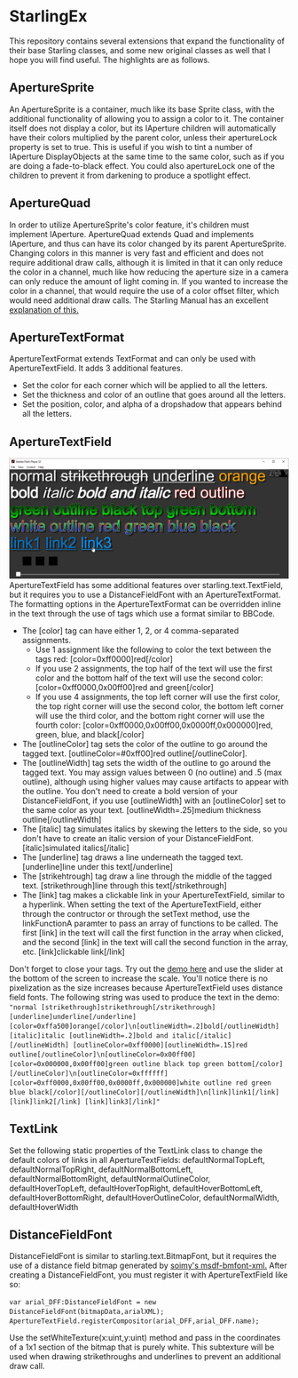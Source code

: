 # StarlingEx
This repository contains several extensions that expand the functionality of their base Starling classes, and some new original classes as well that I hope you will find useful. The highlights are as follows.

## ApertureSprite
An ApertureSprite is a container, much like its base Sprite class, with the additional functionality of allowing you to assign a color to it. The container itself does not display a color, but its IAperture children will automatically have their colors multiplied by the parent color, unless their apertureLock property is set to true. This is useful if you wish to tint a number of IAperture DisplayObjects at the same time to the same color, such as if you are doing a fade-to-black effect. You could also apertureLock one of the children to prevent it from darkening to produce a spotlight effect.

## ApertureQuad
In order to utilize ApertureSprite's color feature, it's children must implement IAperture. ApertureQuad extends Quad and implements IAperture, and thus can have its color changed by its parent ApertureSprite. Changing colors in this manner is very fast and efficient and does not require additional draw calls, although it is limited in that it can only reduce the color in a channel, much like how reducing the aperture size in a camera can only reduce the amount of light coming in. If you wanted to increase the color in a channel, that would require the use of a color offset filter, which would need additional draw calls. The Starling Manual has an excellent [explanation of this.](https://manual.starling-framework.org/en/#_the_goal)

## ApertureTextFormat
ApertureTextFormat extends TextFormat and can only be used with ApertureTextField. It adds 3 additional features.
* Set the color for each corner which will be applied to all the letters.
* Set the thickness and color of an outline that goes around all the letters.
* Set the position, color, and alpha of a dropshadow that appears behind all the letters.

## ApertureTextField
![ApertureTextField](https://github.com/BladePoint/StarlingEx/blob/master/docs/ApertureTextField.png)
ApertureTextField has some additional features over starling.text.TextField, but it requires you to use a DistanceFieldFont with an ApertureTextFormat. The formatting options in the ApertureTextFormat can be overridden inline in the text through the use of tags which use a format similar to BBCode.
* The [color] tag can have either 1, 2, or 4 comma-separated assignments.
  * Use 1 assignment like the following to color the text between the tags red: [color=0xff0000]red[/color]
  * If you use 2 assignments, the top half of the text will use the first color and the bottom half of the text will use the second color: [color=0xff0000,0x00ff00]red and green[/color]
  * If you use 4 assignments, the top left corner will use the first color, the top right corner will use the second color, the bottom left corner will use the third color, and the bottom right corner will use the fourth color: [color=0xff0000,0x00ff00,0x0000ff,0x000000]red, green, blue, and black[/color]
* The [outlineColor] tag sets the color of the outline to go around the tagged text. [outlineColor=#0xff00]red outline[/outlineColor].
* The [outlineWidth] tag sets the width of the outline to go around the tagged text. You may assign values between 0 (no outline) and .5 (max outline), although using higher values may cause artifacts to appear with the outline. You don't need to create a bold version of your DistanceFieldFont, if you use [outlineWidth] with an [outlineColor] set to the same color as your text. [outlineWidth=.25]medium thickness outline[/outlineWidth]
* The [italic] tag simulates italics by skewing the letters to the side, so you don't have to create an italic version of your DistanceFieldFont. [italic]simulated italics[/italic]
* The [underline] tag draws a line underneath the tagged text. [underline]line under this text[/underline]
* The [strikehtrough] tag draw a line through the middle of the tagged text. [strikethrough]line through this text[/strikethrough]
* The [link] tag makes a clickable link in your ApertureTextField, similar to a hyperlink. When setting the text of the ApertureTextField, either through the contructor or through the setText method, use the linkFunctionA paramter to pass an array of functions to be called. The first [link] in the text will call the first function in the array when clicked, and the second [link] in the text will call the second function in the array, etc. [link]clickable link[/link]

Don't forget to close your tags. Try out the [demo here](https://www.newgrounds.com/projects/games/1546135/preview) and use the slider at the bottom of the screen to increase the scale. You'll notice there is no pixelization as the size increases because ApertureTextField uses distance field fonts. The following string was used to produce the text in the demo: `"normal [strikethrough]strikethrough[/strikethrough] [underline]underline[/underline] [color=0xffa500]orange[/color]\n[outlineWidth=.2]bold[/outlineWidth] [italic]italic [outlineWidth=.2]bold and italic[/italic][/outlineWidth] [outlineColor=0xff0000][outlineWidth=.15]red outline[/outlineColor]\n[outlineColor=0x00ff00][color=0x000000,0x00ff00]green outline black top green bottom[/color][/outlineColor]\n[outlineColor=0xffffff][color=0xff0000,0x00ff00,0x0000ff,0x000000]white outline red green blue black[/color][/outlineColor][/outlineWidth]\n[link]link1[/link] [link]link2[/link] [link]link3[/link]"`

## TextLink
Set the following static properties of the TextLink class to change the default colors of links in all ApertureTextFields:
defaultNormalTopLeft, defaultNormalTopRight, defaultNormalBottomLeft, defaultNormalBottomRight, defaultNormalOutlineColor, defaultHoverTopLeft,
defaultHoverTopRight, defaultHoverBottomLeft, defaultHoverBottomRight, defaultHoverOutlineColor, defaultNormalWidth, defaultHoverWidth

## DistanceFieldFont
DistanceFieldFont is similar to starling.text.BitmapFont, but it requires the use of a distance field bitmap generated by [soimy's msdf-bmfont-xml.](https://github.com/soimy/msdf-bmfont-xml) After creating a DistanceFieldFont, you must register it with ApertureTextField like so:

`var arial_DFF:DistanceFieldFont = new DistanceFieldFont(bitmapData,arialXML);
ApertureTextField.registerCompositor(arial_DFF,arial_DFF.name);`

Use the setWhiteTexture(x:uint,y:uint) method and pass in the coordinates of a 1x1 section of the bitmap that is purely white. This subtexture will be used when drawing strikethroughs and underlines to prevent an additional draw call.
